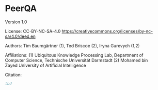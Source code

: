 # PeerQA

Version 1.0

License: CC-BY-NC-SA-4.0 https://creativecommons.org/licenses/by-nc-sa/4.0/deed.en

Authors: Tim Baumgärtner (1), Ted Briscoe (2), Iryna Gurevych (1,2)

Affiliations: 
(1) Ubiquitous Knowledge Processing Lab, Department of Computer Science, Technische Universität Darmstadt
(2) Mohamed bin Zayed University of Artificial Intelligence

Citation: 
```bibtex
tbd
```
